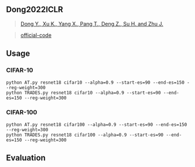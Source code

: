 


## Dong2022ICLR




> [Dong Y., Xu K., Yang X., Pang T., Deng Z., Su H. and Zhu J.](http://arxiv.org/abs/2106.01606)

> [official-code](https://github.com/dongyp13/memorization-AT)


## Usage

### CIFAR-10

    python AT.py resnet18 cifar10 --alpha=0.9 --start-es=90 --end-es=150 --reg-weight=300
    python TRADES.py resnet18 cifar10 --alpha=0.9 --start-es=90 --end-es=150 --reg-weight=300

### CIFAR-100

    python AT.py resnet18 cifar100 --alpha=0.9 --start-es=90 --end-es=150 --reg-weight=300
    python TRADES.py resnet18 cifar100 --alpha=0.9 --start-es=90 --end-es=150 --reg-weight=300




## Evaluation

